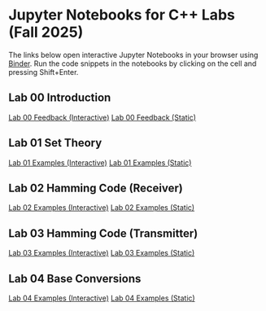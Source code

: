 # Jupyter Notebooks for C++ Labs (Fall 2025)

The links below open interactive Jupyter Notebooks in your browser using [Binder](https://mybinder.org/).
Run the code snippets in the notebooks by clicking on the cell and pressing Shift+Enter.

## Lab 00 Introduction
[Lab 00 Feedback (Interactive)](https://mybinder.org/v2/gh/latessa/cpp-labs/main?filepath=Lab00/Lab00_Feedback.ipynb)
[Lab 00 Feedback (Static)](https://latessa.github.io/cpp-labs/Lab00_Feedback.html)

## Lab 01 Set Theory
[Lab 01 Examples (Interactive)](https://mybinder.org/v2/gh/latessa/cpp-labs/main?filepath=Lab01/Lab01_Examples.ipynb)
[Lab 01 Examples (Static)](https://latessa.github.io/cpp-labs/Lab01_Examples.html)

## Lab 02 Hamming Code (Receiver) 
[Lab 02 Examples (Interactive)](https://mybinder.org/v2/gh/latessa/cpp-labs/main?filepath=Lab02/Lab02_Examples.ipynb)
[Lab 02 Examples (Static)](https://latessa.github.io/cpp-labs/Lab02_Examples.html)

## Lab 03 Hamming Code (Transmitter)
[Lab 03 Examples (Interactive)](https://mybinder.org/v2/gh/latessa/cpp-labs/main?filepath=Lab03/Lab03_Examples.ipynb)
[Lab 03 Examples (Static)](https://latessa.github.io/cpp-labs/Lab03_Examples.html)

## Lab 04 Base Conversions
[Lab 04 Examples (Interactive)](https://mybinder.org/v2/gh/latessa/cpp-labs/main?filepath=Lab04/Lab04_Examples.ipynb)
[Lab 04 Examples (Static)](https://latessa.github.io/cpp-labs/Lab04_Examples.html)
